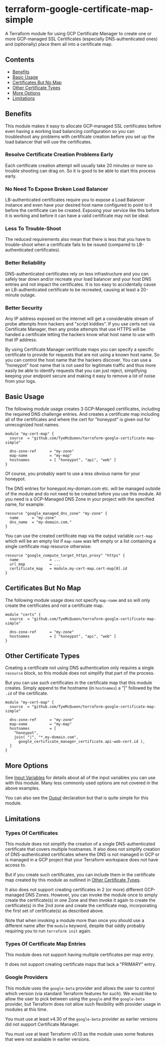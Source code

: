 # terraform-google-certificate-map-simple

A Terraform module for using GCP Certificate Manager to create one or
more GCP-managed SSL Certificates (especially DNS-authenticated ones)
and (optionally) place them all into a certificate map.

## Contents

* [Benefits](#benefits)
* [Basic Usage](#basic-usage)
* [Certificates But No Map](#certificates-but-no-map)
* [Other Certificate Types](#other-certificate-types)
* [More Options](#more-options)
* [Limitations](#limitations)

## Benefits

This module makes it easy to allocate GCP-managed SSL certificates before
even having a working load balancing configuration so you can troubleshoot
any problems with certificate creation before you set up the load balancer
that will use the certificates.

### Resolve Certificate Creation Problems Early

Each certificate creation attempt will usually take 20 minutes or more so
trouble shooting can drag on.  So it is good to be able to start this
process early.

### No Need To Expose Broken Load Balancer

LB-authenticated certificates require you to expose a Load Balancer instance
and even have your desired host name configured to point to it before the
certificate can be created.  Exposing your service like this before it is
working and before it can have a valid certificate may not be ideal.

### Less To Trouble-Shoot

The reduced requirements also mean that there is less that you have
to trouble-shoot when a certificate fails to be issued (compared to
LB-authenticated certificates).

### Better Reliability

DNS-authenticated certificates rely on less infrastructure and you can
safely tear down and/or recreate your load balancer and your host DNS
entries and not impact the certificates.  It is too easy to accidentally
cause an LB-authenticated certificate to be recreated, causing at least
a 20-minute outage.

### Better Security

Any IP address exposed on the internet will get a considerable stream of
probe attempts from hackers and "script kiddies".  If you use certs not
via Certificate Manager, then any probe attempts that use HTTPS will be
handed a certificate letting the hackers know what host name to use with
that IP address.

By using Certificate Manager certificate maps you can specify a specific
certificate to provide for requests that are not using a known host name.
So you can control the host name that the hackers discover.  You can use
a "honeypot" host name that is not used for legitimate traffic and thus
more easily be able to identify requests that you can just reject,
simplifying keeping your endpoint secure and making it easy to remove a
lot of noise from your logs.

## Basic Usage

The following module usage creates 3 GCP-Managed certificates, including the
required DNS challenge entries.  And creates a certificate map including
all of the certificates and where the cert for "honeypot" is given out for
unrecognized host names.

    module "my-cert-map" {
      source  = "github.com/TyeMcQueen/terraform-google-certificate-map-simple"

      dns-zone-ref      = "my-zone"
      map-name          = "my-map"
      hostnames         = [ "honeypot", "api", "web" ]
    }

Of course, you probably want to use a less obvious name for your honeypot.

The DNS entries for honeypot.my-domain.com etc. will be managed outside
of the module and do not need to be created before you use this module.  All
you need is a GCP-Managed DNS Zone in your project with the specified name,
for example:

    resource "google_managed_dns_zone" "my-zone" {
      name      = "my-zone"
      dns_name  = "my-domain.com."
    }

You can use the created certificate map via the output variable `cert-map`
which will be an empty list if `map-name` was left empty or a list
containing a single certificate map resource otherwise:

    resource "google_compute_target_https_proxy" "https" {
      name              = ...
      url_map           = ...
      certificate_map   = module.my-cert-map.cert-map[0].id
    }

## Certificates But No Map

The following module usage does not specify `map-name` and so will only
create the certificates and not a certificate map.

    module "certs" {
      source  = "github.com/TyeMcQueen/terraform-google-certificate-map-simple"

      dns-zone-ref      = "my-zone"
      hostnames         = [ "honeypot", "api", "web" ]
    }

## Other Certificate Types

Creating a certificate not using DNS authentication only requires a single
`resource` block, so this module does not simplify that part of the process.

But you can use such certificates in the certificate map that this module
creates.  Simply append to the hostname (in `hostnames`) a "|" followed by
the `.id` of the certificate.

    module "my-cert-map" {
      source  = "github.com/TyeMcQueen/terraform-google-certificate-map-simple"

      dns-zone-ref      = "my-zone"
      map-name          = "my-map"
      hostnames         = [
        "honeypot",
        join( "|", "*.my-domain.com",
          google_certificate_manager_certificate.api-web-cert.id ),
      ]
    }

## More Options

See [Input Variables](/variables.tf) for details about all of the input
variables you can use with this module.  Many less commonly used options
are not covered in the above examples.

You can also see the [Ouput](/outputs.tf) declaration but that is quite
simple for this module.

## Limitations

### Types Of Certificates

This module does not simplify the creation of a single DNS-authenticated
certificate that covers multiple hostnames.  It also does not simplify
creation of DNS-authenticated certificates where the DNS is not managed
in GCP or is managed in a GCP project that your Terraform workspace does
not have access to.

But if you create such certificates, you can include them in the certificate
map created by this module as outlined in [Other Certificate Types](
#other-certificate-types).

It also does not support creating certificates in 2 (or more) different
GCP-managed DNS Zones.  However, you can invoke the module once to simply
create the certificate(s) in one Zone and then invoke it again to create
the certificate(s) in the 2nd zone and create the certificate map,
incorporating the first set of certificate(s) as described above.

Note that when invoking a module more than once you should use a different
name after the `module` keyword, despite that oddly probably requiring you
to run `terraform init` again.

### Types Of Certificate Map Entries

This module does not support having multiple certificates per map entry.

It does not support creating certificate maps that lack a "PRIMARY" entry.

### Google Providers

This module uses the `google-beta` provider and allows the user to control
which version (via standard Terraform features for such).  We would like
to allow the user to pick between using the `google` and the `google-beta`
provider, but Terraform does not allow such flexibility with provider
usage in modules at this time.

You must use at least v4.30 of the `google-beta` provider as earlier
versions did not support Certificate Manager.

You must use at least Terraform v0.13 as the module uses some features
that were not available in earlier versions.
